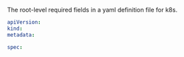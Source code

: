 
The root-level required fields in a yaml definition file for k8s.

```yaml
apiVersion:
kind:
metadata:

spec:
```